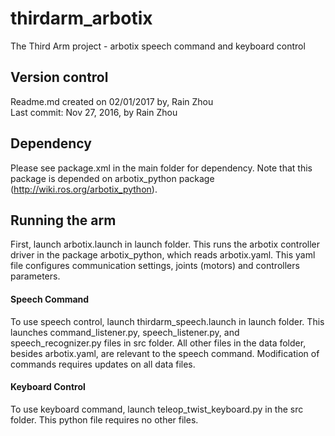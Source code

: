 # thirdarm_arbotix
The Third Arm project - arbotix speech command and keyboard control
## Version control
Readme.md created on 02/01/2017 by, Rain Zhou <br />
Last commit: Nov 27, 2016, by Rain Zhou


## Dependency
Please see package.xml in the main folder for dependency. Note that this package is depended on 
arbotix_python package (http://wiki.ros.org/arbotix_python).

## Running the arm
First, launch arbotix.launch in launch folder. This runs the arbotix controller driver in the package arbotix_python, 
which reads arbotix.yaml. This yaml file configures communication settings, joints (motors) and controllers parameters.

#### Speech Command
To use speech control, launch thirdarm_speech.launch in launch folder.
This launches command_listener.py, speech_listener.py, and speech_recognizer.py files in src folder.
All other files in the data folder, besides arbotix.yaml, are relevant to the speech command. Modification of
commands requires updates on all data files.


#### Keyboard Control
To use keyboard command, launch teleop_twist_keyboard.py in the src folder.
This python file requires no other files.
